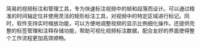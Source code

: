 简易的视频标注和管理工具，专为快速标注视频中的帧和段落而设计。可以通过精准的时间轴定位并使用灵活的矩形标注工具，对视频中的特定区域进行标记。同时，软件支持实时缩放功能，可以方便地调整视频的显示比例细化操作。还提供完整的标签管理和注释存储功能，帮助可视化视频标注数据，配合友好的界面使得整个工作流程更加高效顺畅。

